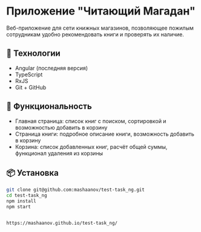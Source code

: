 # Приложение "Читающий Магадан"

Веб-приложение для сети книжных магазинов, позволяющее пожилым сотрудникам удобно рекомендовать книги и проверять их наличие.

## 🚀 Технологии

- Angular (последняя версия)
- TypeScript
- RxJS
- Git + GitHub

## 📄 Функциональность

- Главная страница: список книг с поиском, сортировкой и возможностью добавить в корзину
- Страница книги: подробное описание книги, возможность добавить в корзину
- Корзина: список добавленных книг, расчёт общей суммы, функционал удаления из корзины

## 📦 Установка

```bash
git clone git@github.com:mashaanov/test-task_ng.git
cd test-task_ng
npm install
npm start


https://mashaanov.github.io/test-task_ng/
